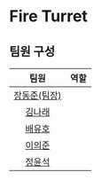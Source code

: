 # Fire Turret
## 팀원 구성
|팀원|역할|
|:---:|:---:|
|[장동준(팀장)](https://github.com/ehdxns)||
|[김나래](https://github.com/wing0529)||
|[배유호](https://github.com/BeY0ndH)||
|[이의준](https://github.com/Berrynewbie)||
|[정윤석](https://github.com/yoonseok777)||
